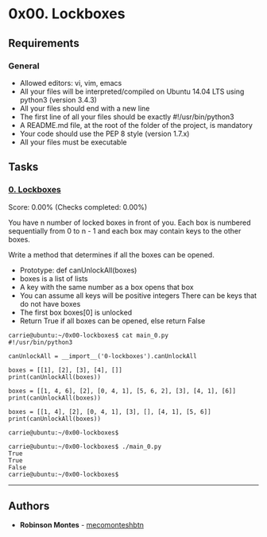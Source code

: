 # 0x00. Lockboxes

## Requirements
### General

*    Allowed editors: vi, vim, emacs
*    All your files will be interpreted/compiled on Ubuntu 14.04 LTS using python3 (version 3.4.3)
*    All your files should end with a new line
*    The first line of all your files should be exactly #!/usr/bin/python3
*    A README.md file, at the root of the folder of the project, is mandatory
*    Your code should use the PEP 8 style (version 1.7.x)
*    All your files must be executable

## Tasks

### [0. Lockboxes](./0-lockboxes.py)
Score: 0.00% (Checks completed: 0.00%)

You have n number of locked boxes in front of you. Each box is numbered sequentially from 0 to n - 1 and each box may contain keys to the other boxes.

Write a method that determines if all the boxes can be opened.

*    Prototype: def canUnlockAll(boxes)
*    boxes is a list of lists
*    A key with the same number as a box opens that box
*    You can assume all keys will be positive integers
        There can be keys that do not have boxes
*    The first box boxes[0] is unlocked
*    Return True if all boxes can be opened, else return False
```
carrie@ubuntu:~/0x00-lockboxes$ cat main_0.py
#!/usr/bin/python3

canUnlockAll = __import__('0-lockboxes').canUnlockAll

boxes = [[1], [2], [3], [4], []]
print(canUnlockAll(boxes))

boxes = [[1, 4, 6], [2], [0, 4, 1], [5, 6, 2], [3], [4, 1], [6]]
print(canUnlockAll(boxes))

boxes = [[1, 4], [2], [0, 4, 1], [3], [], [4, 1], [5, 6]]
print(canUnlockAll(boxes))

carrie@ubuntu:~/0x00-lockboxes$
```
```
carrie@ubuntu:~/0x00-lockboxes$ ./main_0.py
True
True
False
carrie@ubuntu:~/0x00-lockboxes$
```
---
## Authors

* **Robinson Montes** - [mecomonteshbtn](https://github.com/mecomonteshbtn)

